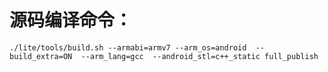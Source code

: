 # 源码编译命令：
```shell
./lite/tools/build.sh --armabi=armv7 --arm_os=android  --build_extra=ON  --arm_lang=gcc  --android_stl=c++_static full_publish
```
